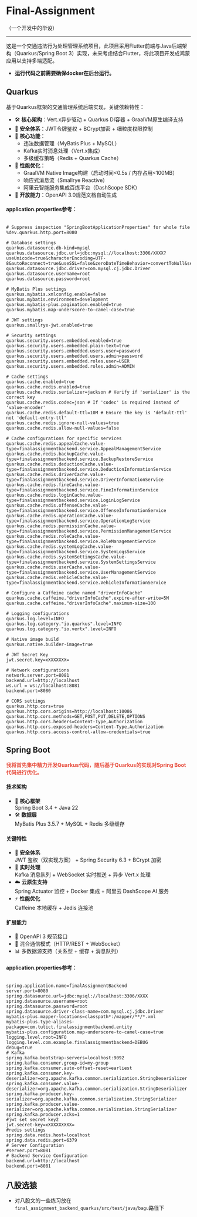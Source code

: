 # Final-Assignment
（一个开发中的毕设）

********************************************

这是一个交通违法行为处理管理系统项目，此项目采用Flutter前端与Java后端架构（Quarkus/Spring Boot 3）实现，未来考虑结合Flutter，将此项目开发成鸿蒙应用以支持多端适配。


- **运行代码之前需要确保docker在后台运行。**

## Quarkus

基于Quarkus框架的交通管理系统后端实现，关键依赖特性：
- 🛠 **核心架构**：Vert.x异步驱动 + Quarkus DI容器 + GraalVM原生编译支持
- 🔐 **安全体系**：JWT令牌鉴权 + BCrypt加密 + 细粒度权限控制
- 🚀 **核心功能**：
    - 违法数据管理（MyBatis Plus + MySQL）
    - Kafka实时消息处理（Vert.x集成）
    - 多级缓存策略（Redis + Quarkus Cache）
- 🔧 **性能优化**：
    - GraalVM Native Image构建（启动时间<0.5s / 内存占用<100MB）
    - 响应式消息流（Smallrye Reactive）
    - 阿里云智能服务集成百炼平台（DashScope SDK）
- 📘 **开放能力**：OpenAPI 3.0规范文档自动生成

#### application.properties参考：

``` properties

# Suppress inspection "SpringBootApplicationProperties" for whole file  
%dev.quarkus.http.port=8080  
  
# Database settings  
quarkus.datasource.db-kind=mysql  
quarkus.datasource.jdbc.url=jdbc:mysql://localhost:3306/XXXX?useUnicode=true&characterEncoding=UTF-8&autoReconnect=true&useSSL=false&zeroDateTimeBehavior=convertToNull&serverTimezone=Asia/Shanghai  
quarkus.datasource.jdbc.driver=com.mysql.cj.jdbc.Driver  
quarkus.datasource.username=root  
quarkus.datasource.password=root  
  
# MyBatis Plus settings  
quarkus.mybatis.xmlconfig.enable=false  
quarkus.mybatis.environment=development  
quarkus.mybatis-plus.pagination.enabled=true  
quarkus.mybatis.map-underscore-to-camel-case=true  
  
# JWT settings  
quarkus.smallrye-jwt.enabled=true  
  
# Security settings  
quarkus.security.users.embedded.enabled=true  
quarkus.security.users.embedded.plain-text=true  
quarkus.security.users.embedded.users.user=password  
quarkus.security.users.embedded.users.admin=password  
quarkus.security.users.embedded.roles.user=USER  
quarkus.security.users.embedded.roles.admin=ADMIN  
  
# Cache settings  
quarkus.cache.enabled=true  
quarkus.cache.redis.enabled=true  
quarkus.cache.redis.serializer=jackson # Verify if 'serializer' is the correct key  
quarkus.cache.redis.codec=json # If 'codec' is required instead of 'value-encoder'  
quarkus.cache.redis.default-ttl=10M # Ensure the key is 'default-ttl' not 'default-entry-ttl'  
quarkus.cache.redis.ignore-null-values=true  
quarkus.cache.redis.allow-null-values=false  
  
# Cache configurations for specific services  
quarkus.cache.redis.appealCache.value-type=finalassignmentbackend.service.AppealManagementService  
quarkus.cache.redis.backupCache.value-type=finalassignmentbackend.service.BackupRestoreService  
quarkus.cache.redis.deductionCache.value-type=finalassignmentbackend.service.DeductionInformationService  
quarkus.cache.redis.driverCache.value-type=finalassignmentbackend.service.DriverInformationService  
quarkus.cache.redis.fineCache.value-type=finalassignmentbackend.service.FineInformationService  
quarkus.cache.redis.loginCache.value-type=finalassignmentbackend.service.LoginLogService  
quarkus.cache.redis.offenseCache.value-type=finalassignmentbackend.service.OffenseInformationService  
quarkus.cache.redis.operationCache.value-type=finalassignmentbackend.service.OperationLogService  
quarkus.cache.redis.permissionCache.value-type=finalassignmentbackend.service.PermissionManagementService  
quarkus.cache.redis.roleCache.value-type=finalassignmentbackend.service.RoleManagementService  
quarkus.cache.redis.systemLogCache.value-type=finalassignmentbackend.service.SystemLogsService  
quarkus.cache.redis.systemSettingsCache.value-type=finalassignmentbackend.service.SystemSettingsService  
quarkus.cache.redis.userCache.value-type=finalassignmentbackend.service.UserManagementService  
quarkus.cache.redis.vehicleCache.value-type=finalassignmentbackend.service.VehicleInformationService  
  
# Configure a Caffeine cache named "driverInfoCache"  
quarkus.cache.caffeine."driverInfoCache".expire-after-write=5M  
quarkus.cache.caffeine."driverInfoCache".maximum-size=100  
  
# Logging configurations  
quarkus.log.level=INFO  
quarkus.log.category."io.quarkus".level=INFO  
quarkus.log.category."io.vertx".level=INFO  
  
# Native image build  
quarkus.native.builder-image=true  
  
# JWT Secret Key  
jwt.secret.key=xXXXXXXX=
  
# Network configurations  
network.server.port=8081  
backend.url=http://localhost  
ws.url = ws://localhost:8081  
backend.port=8080  
  
# CORS settings  
quarkus.http.cors=true  
quarkus.http.cors.origins=http://localhost:10086  
quarkus.http.cors.methods=GET,POST,PUT,DELETE,OPTIONS  
quarkus.http.cors.headers=Content-Type,Authorization  
quarkus.http.cors.exposed-headers=Content-Type,Authorization  
quarkus.http.cors.access-control-allow-credentials=true

```

## Spring Boot


**<span style="color:#e74c3c">我将首先集中精力开发Quarkus代码，随后基于Quarkus的实现对Spring Boot代码进行优化。</span>**

#### 技术架构
- 🚀 **核心框架**  
  Spring Boot 3.4 + Java 22
- 🛠 **数据层**  
  MyBatis Plus 3.5.7 + MySQL + Redis 多级缓存

#### 关键特性
- 🔐 **安全体系**  
  JWT 鉴权（双实现方案） + Spring Security 6.3 + BCrypt 加密
- 📡 **实时处理**  
  Kafka 消息队列 + WebSocket 实时推送 + 异步 Vert.x 处理
- ☁️ **云原生支持**  
  Spring Actuator 监控 + Docker 集成 + 阿里云 DashScope AI 服务
- ⚡ **性能优化**  
  Caffeine 本地缓存 + Jedis 连接池

#### 扩展能力
- 📘 OpenAPI 3 规范接口
- 🔌 混合通信模式（HTTP/REST + WebSocket）
- 📊 多数据源支持（关系型 + 缓存 + 消息队列）

#### application.properties参考：
``` properties

spring.application.name=finalAssignmentBackend  
server.port=8080  
spring.datasource.url=jdbc:mysql://localhost:3306/XXXX
spring.datasource.username=root  
spring.datasource.password=root  
spring.datasource.driver-class-name=com.mysql.cj.jdbc.Driver  
mybatis-plus.mapper-locations=classpath*:/mapper/**/*.xml  
mybatis-plus.type-aliases-package=com.tutict.finalassignmentbackend.entity  
mybatis-plus.configuration.map-underscore-to-camel-case=true  
logging.level.root=INFO  
logging.level.com.example.finalassignmentbackend=DEBUG  
debug=true  
# Kafka  
spring.kafka.bootstrap-servers=localhost:9092  
spring.kafka.consumer.group-id=my-group  
spring.kafka.consumer.auto-offset-reset=earliest  
spring.kafka.consumer.key-deserializer=org.apache.kafka.common.serialization.StringDeserializer  
spring.kafka.consumer.value-deserializer=org.apache.kafka.common.serialization.StringDeserializer  
spring.kafka.producer.key-serializer=org.apache.kafka.common.serialization.StringSerializer  
spring.kafka.producer.value-serializer=org.apache.kafka.common.serialization.StringSerializer  
spring.kafka.producer.acks=1  
#jwt set secret key2  
jwt.secret-key=xXXXXXXXXX=  
#redis settings  
spring.data.redis.host=localhost  
spring.data.redis.port=6379  
# Server Configuration  
#server.port=8081  
# Backend Service Configuration  
backend.url=http://localhost  
backend.port=8081

```

## 八股选猿

- 对八股文的一些练习放在`final_assignment_backend_quarkus/src/test/java/bagu`路径下